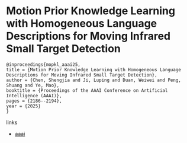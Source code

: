 # Motion Prior Knowledge Learning with Homogeneous Language Descriptions for Moving Infrared Small Target Detection

```
@inproceedings{mopkl_aaai25,
title = {Motion Prior Knowledge Learning with Homogeneous Language Descriptions for Moving Infrared Small Target Detection},
author = {Chen, Shengjia and Ji, Luping and Duan, Weiwei and Peng, Shuang and Ye, Mao},
booktitle = {Proceedings of the AAAI Conference on Artificial Intelligence (AAAI)},
pages = {2186--2194},
year = {2025}
}
```

links
- [aaai](https://ojs.aaai.org/index.php/AAAI/article/view/32217)

